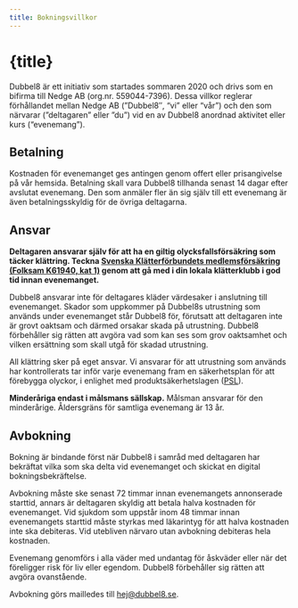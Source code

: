 ```yaml
---
title: Bokningsvillkor
---
```


<div class="prose mx-auto">

# {title}

Dubbel8 är ett initiativ som startades sommaren 2020 och drivs som en bifirma till Nedge AB (org.nr. 559044-7396). Dessa villkor reglerar förhållandet mellan Nedge AB (”Dubbel8″, “vi” eller “vår”) och den som närvarar (”deltagaren” eller ”du”) vid en av Dubbel8 anordnad aktivitet eller kurs (“evenemang”).

## Betalning

Kostnaden för evenemanget ges antingen genom offert eller prisangivelse på vår hemsida. Betalning skall vara Dubbel8 tillhanda senast 14 dagar efter avslutat evenemang. Den som anmäler fler än sig själv till ett evenemang är även betalningsskyldig för de övriga deltagarna.

## Ansvar

**Deltagaren ansvarar själv för att ha en giltig olycksfallsförsäkring som täcker klättring. Teckna [Svenska Klätterförbundets medlemsförsäkring (Folksam K61940, kat 1)](https://www.folksam.se/forsakringar/idrottsforsakring/klattring) genom att gå med i din lokala klätterklubb i god tid innan evenemanget.**

Dubbel8 ansvarar inte för deltagares kläder värdesaker i anslutning till evenemanget. Skador som uppkommer på Dubbel8s utrustning som används under evenemanget står Dubbel8 för, förutsatt att deltagaren inte är grovt oaktsam och därmed orsakar skada på utrustning. Dubbel8 förbehåller sig rätten att avgöra vad som kan ses som grov oaktsamhet och vilken ersättning som skall utgå för skadad utrustning.

All klättring sker på eget ansvar. Vi ansvarar för att utrustning som används har kontrollerats tar inför varje evenemang fram en säkerhetsplan för att förebygga olyckor, i enlighet med produktsäkerhetslagen ([PSL](https://bergsport.se/2015/11/12/om-klattring-och-produktsakerhetslagen/)).

**Minderåriga endast i målsmans sällskap.** Målsman ansvarar för den minderårige. Åldersgräns för samtliga evenemang är 13 år.

## Avbokning

Bokning är bindande först när Dubbel8 i samråd med deltagaren har bekräftat vilka som ska delta vid evenemanget och skickat en digital bokningsbekräftelse.

Avbokning måste ske senast 72 timmar innan evenemangets annonserade starttid, annars är deltagaren skyldig att betala halva kostnaden för evenemanget. Vid sjukdom som uppstår inom 48 timmar innan evenemangets starttid måste styrkas med läkarintyg för att halva kostnaden inte ska debiteras. Vid utebliven närvaro utan avbokning debiteras hela kostnaden.

Evenemang genomförs i alla väder med undantag för åskväder eller när det föreligger risk för liv eller egendom. Dubbel8 förbehåller sig rätten att avgöra ovanstående.

Avbokning görs mailledes till hej@dubbel8.se.

</div>
